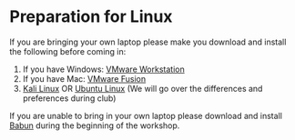 # Preparation for Linux

If you are bringing your own laptop please make you download and install the following before coming in:

1. If you have Windows: [VMware Workstation](https://my.vmware.com/web/vmware/free#desktop_end_user_computing/vmware_workstation_player/12_0)
2. If you have Mac: [VMware Fusion](https://my.vmware.com/web/vmware/info/slug/desktop_end_user_computing/vmware_fusion/8_0)
3. [Kali Linux](https://www.kali.org/downloads/) OR [Ubuntu Linux](http://www.ubuntu.com/download/desktop) 
(We will go over the differences and preferences during club)

If you are unable to bring in your own laptop please download and install [Babun](http://babun.github.io/) during the beginning of the workshop.
